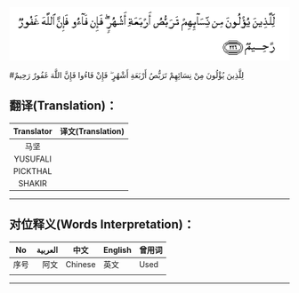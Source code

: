 ![002:226](images/002_226.gif)

#لِلَّذِينَ يُؤْلُونَ مِنْ نِسَائِهِمْ تَرَبُّصُ أَرْبَعَةِ أَشْهُرٍ ۖ فَإِنْ فَاءُوا فَإِنَّ اللَّهَ غَفُورٌ رَحِيمٌ 

## 

## 翻译(Translation)：

| Translator | 译文(Translation) |
| :--------: | ----------------- |
|    马坚    |                   |
|  YUSUFALI  |                   |
|  PICKTHAL  |                   |
|   SHAKIR   |                   |

---

## 对位释义(Words Interpretation)：

| No   | العربية | 中文    | English | 曾用词 |
| ---- | ------: | ------- | ------- | ------ |
| 序号 |    阿文 | Chinese | 英文    | Used   |
|      |         |         |         |        |

---

